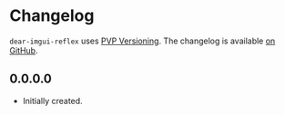 # Changelog

`dear-imgui-reflex` uses [PVP Versioning][1].
The changelog is available [on GitHub][2].

## 0.0.0.0

* Initially created.

[1]: https://pvp.haskell.org
[2]: https://github.com/o1lo01ol1o/dear-imgui-reflex/releases
